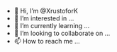 - 👋 Hi, I’m @XrustoforK
- 👀 I’m interested in ...
- 🌱 I’m currently learning ...
- 💞️ I’m looking to collaborate on ...
- 📫 How to reach me ...

<!---
XrustoforK/XrustoforK is a ✨ special ✨ repository because its `README.md` (this file) appears on your GitHub profile.
You can click the Preview link to take a look at your changes.
--->
